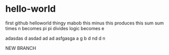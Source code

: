 # hello-world
first github helloworld thingy mabob
this minus this produces this sum
sum times n becomes pi
pi divides logic becomes e

adasdas
d
asdad
ad
ad
asfgasga
a
g
b
d
nd
d
n

NEW BRANCH
